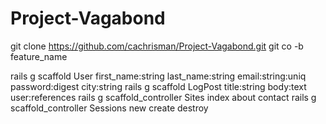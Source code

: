 # Project-Vagabond

git clone https://github.com/cachrisman/Project-Vagabond.git
git co -b feature_name

rails g scaffold User first_name:string last_name:string email:string:uniq password:digest city:string
rails g scaffold LogPost title:string body:text user:references
rails g scaffold_controller Sites index about contact
rails g scaffold_controller Sessions new create destroy
